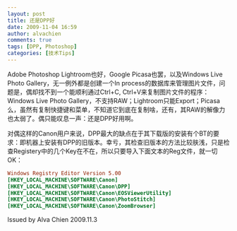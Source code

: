 ```yaml
---
layout: post
title: 还是DPP好
date: 2009-11-04 16:59
author: alvachien
comments: true
tags: [DPP, Photoshop]
categories: [技术Tips]
---
```


Adobe Photoshop Lightroom也好，Google Picasa也罢，以及Windows Live Photo Gallery，无一例外都是创建一个In process的数据库来管理图片文件，问题是，偶却找不到一个能顺利通过Ctrl+C, Ctrl+V来复制图片文件的程序：Windows Live Photo Gallery，不支持RAW；Lightroom只能Export；Picasa么，虽然有复制快捷键和菜单，不知道它到底在复制啥，还有，其RAW的解像力也太弱了。偶只能叹息一声：还是DPP好用啊。

对偶这样的Canon用户来说，DPP最大的缺点在于其下载版的安装有个BT的要求：即机器上安装有DPP的旧版本。幸亏，其检查旧版本的方法比较肤浅，只是检查Registery中的几个Key在不在，所以只要导入下面文本的Reg文件，就一切OK：

```ini
Windows Registry Editor Version 5.00
[HKEY_LOCAL_MACHINE\SOFTWARE\Canon]
[HKEY_LOCAL_MACHINE\SOFTWARE\Canon\DPP]
[HKEY_LOCAL_MACHINE\SOFTWARE\Canon\EOSViewerUtility]
[HKEY_LOCAL_MACHINE\SOFTWARE\Canon\PhotoStitch]
[HKEY_LOCAL_MACHINE\SOFTWARE\Canon\ZoomBrowser]
```

Issued by Alva Chien
2009.11.3


